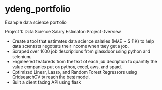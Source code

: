 # ydeng_portfolio
Example data science portfolio

Project 1: Data Science Salary Estimator: Project Overview
* Create a tool that estimates data science salaries (MAE ~ $ 11K) to help data scientists negotiate their income when they get a job.
* Scraped over 1000 job descriptions from glassdoor using python and selenium.
* Engineered featureds from the text of each job decription to quantify the value companies put on python, excel, aws, and spard.
* Optimized Linear, Lasso, and Random Forest Regressors using GridsearchCV to reach the best model.
* Built a client facing API using flask
